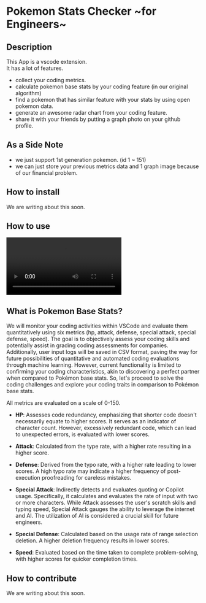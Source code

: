 # Pokemon Stats Checker ~for Engineers~

## Description
This App is a vscode extension.<br/>
It has a lot of features. 
- collect your coding metrics.
- calculate pokemon base stats by your coding feature (in our original algorithm)
- find a pokemon that has similar feature with your stats by using open pokemon data.
- generate an awesome radar chart from your coding feature.
- share it with your friends by putting a graph photo on your github profile.

## As a Side Note
- we just support 1st generation pokemon. (id 1 ~ 151)
- we can just store your previous metrics data and 1 graph image because of our financial problem.

## How to install
We are writing about this soon.

## How to use
![usage.mp4](usage.mp4)

## What is Pokemon Base Stats?

We will monitor your coding activities within VSCode and evaluate them quantitatively using six metrics (hp, attack, defense, special attack, special defense, speed). The goal is to objectively assess your coding skills and potentially assist in grading coding assessments for companies. Additionally, user input logs will be saved in CSV format, paving the way for future possibilities of quantitative and automated coding evaluations through machine learning. However, current functionality is limited to confirming your coding characteristics, akin to discovering a perfect partner when compared to Pokémon base stats. So, let's proceed to solve the coding challenges and explore your coding traits in comparison to Pokémon base stats.

All metrics are evaluated on a scale of 0-150.

- **HP**: Assesses code redundancy, emphasizing that shorter code doesn't necessarily equate to higher scores. It serves as an indicator of character count. However, excessively redundant code, which can lead to unexpected errors, is evaluated with lower scores.

- **Attack**: Calculated from the type rate, with a higher rate resulting in a higher score. 

- **Defense**: Derived from the typo rate, with a higher rate leading to lower scores. A high typo rate may indicate a higher frequency of post-execution proofreading for careless mistakes.

- **Special Attack**: Indirectly detects and evaluates quoting or Copilot usage. Specifically, it calculates and evaluates the rate of input with two or more characters. While Attack assesses the user's scratch skills and typing speed, Special Attack gauges the ability to leverage the internet and AI. The utilization of AI is considered a crucial skill for future engineers.

- **Special Defense**: Calculated based on the usage rate of range selection deletion. A higher deletion frequency results in lower scores.

- **Speed**: Evaluated based on the time taken to complete problem-solving, with higher scores for quicker completion times.

## How to contribute
We are writing about this soon.


